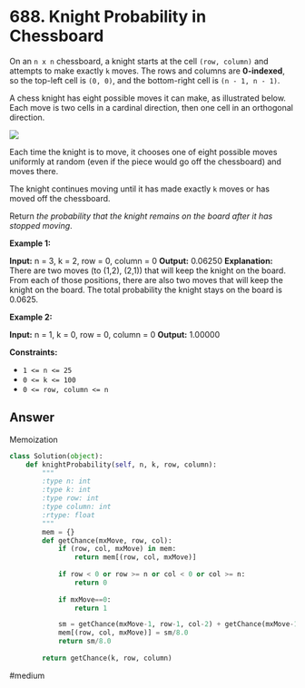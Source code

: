 # 688. Knight Probability in Chessboard
On an `n x n` chessboard, a knight starts at the cell `(row, column)` and attempts to make exactly `k` moves. The rows and columns are **0-indexed**, so the top-left cell is `(0, 0)`, and the bottom-right cell is `(n - 1, n - 1)`.

A chess knight has eight possible moves it can make, as illustrated below. Each move is two cells in a cardinal direction, then one cell in an orthogonal direction.

![](https://assets.leetcode.com/uploads/2018/10/12/knight.png)

Each time the knight is to move, it chooses one of eight possible moves uniformly at random (even if the piece would go off the chessboard) and moves there.

The knight continues moving until it has made exactly `k` moves or has moved off the chessboard.

Return _the probability that the knight remains on the board after it has stopped moving_.

**Example 1:**

**Input:** n = 3, k = 2, row = 0, column = 0
**Output:** 0.06250
**Explanation:** There are two moves (to (1,2), (2,1)) that will keep the knight on the board.
From each of those positions, there are also two moves that will keep the knight on the board.
The total probability the knight stays on the board is 0.0625.

**Example 2:**

**Input:** n = 1, k = 0, row = 0, column = 0
**Output:** 1.00000

**Constraints:**

-   `1 <= n <= 25`
-   `0 <= k <= 100`
-   `0 <= row, column <= n`
## Answer
Memoization 

```python
class Solution(object):
    def knightProbability(self, n, k, row, column):
        """
        :type n: int
        :type k: int
        :type row: int
        :type column: int
        :rtype: float
        """
        mem = {}
        def getChance(mxMove, row, col):
            if (row, col, mxMove) in mem:
                return mem[(row, col, mxMove)]
                        
            if row < 0 or row >= n or col < 0 or col >= n:
                return 0
            
            if mxMove==0:
                return 1

            sm = getChance(mxMove-1, row-1, col-2) + getChance(mxMove-1, row-2, col-1) + getChance(mxMove-1, row-2, col+1) + getChance(mxMove-1, row-1, col+2) + getChance(mxMove-1, row+1, col+2) + getChance(mxMove-1, row+2, col+1) + getChance(mxMove-1, row+2, col-1) + getChance(mxMove-1, row+1, col-2) 
            mem[(row, col, mxMove)] = sm/8.0
            return sm/8.0
        
        return getChance(k, row, column)
```

#medium